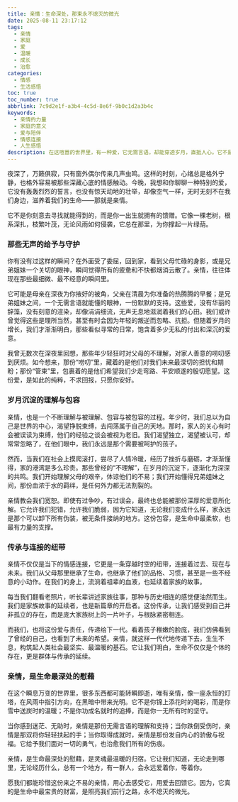 ```yaml
---
title: 亲情：生命深处，那束永不熄灭的微光
date: 2025-08-11 23:17:12
tags:
  - 亲情
  - 家庭
  - 爱
  - 温暖
  - 成长
  - 治愈
categories:
  - 情感
  - 生活感悟
toc: true
toc_number: true
abbrlink: 7c9d2e1f-a3b4-4c5d-8e6f-9b0c1d2a3b4c
keywords:
  - 亲情的力量
  - 家庭的意义
  - 爱与陪伴
  - 情感连接
  - 人生感悟
description: 在这喧嚣的世界里，有一种爱，它无需言语，却能穿透岁月，直抵人心。它不是轰轰烈烈的浪漫，也不是转瞬即逝的激情，而是生命深处最温柔、最坚韧的底色——亲情。它像一束永不熄灭的微光，照亮我们前行的路，给予我们无尽的勇气与慰藉。
---
```


夜深了，万籁俱寂，只有窗外偶尔传来几声虫鸣。这样的时刻，心绪总是格外宁静，也格外容易被那些深藏心底的情感触动。今晚，我想和你聊聊一种特别的爱，它没有轰轰烈烈的誓言，也没有惊天动地的壮举，却像空气一样，无时无刻不在我们身边，滋养着我们的生命——那就是亲情。

它不是你刻意去寻找就能得到的，而是你一出生就拥有的馈赠。它像一棵老树，根系深扎，枝繁叶茂，无论风雨如何侵袭，它总在那里，为你撑起一片绿荫。

### 那些无声的给予与守护

你有没有过这样的瞬间？在外面受了委屈，回到家，看到父母忙碌的身影，或是兄弟姐妹一个关切的眼神，瞬间觉得所有的疲惫和不快都烟消云散了。亲情，往往体现在那些最细微、最不经意的瞬间里。

它可能是母亲在深夜为你掖好的被角，父亲在清晨为你准备的热腾腾的早餐；是兄弟姐妹之间，一个无需言语就能懂的眼神，一份默默的支持。这些爱，没有华丽的辞藻，没有刻意的渲染，却像涓涓细流，无声无息地滋润着我们的心田。我们或许曾觉得这些是理所当然，甚至有时会因为年轻的叛逆而忽略、抗拒。但随着岁月的增长，我们才渐渐明白，那些看似寻常的日常，饱含着多少无私的付出和深沉的爱意。

我曾无数次在深夜里回想，那些年少轻狂时对父母的不理解，对家人善意的唠叨感到厌烦。如今想来，那份“唠叨”里，藏着的是他们对我们未来最深切的担忧和期盼；那份“管束”里，包裹着的是他们希望我们少走弯路、平安顺遂的殷切愿望。这份爱，是如此的纯粹，不求回报，只愿你安好。

### 岁月沉淀的理解与包容

亲情，也是一个不断理解与被理解、包容与被包容的过程。年少时，我们总以为自己是世界的中心，渴望挣脱束缚，去闯荡属于自己的天地。那时，家人的关心有时会被误读为束缚，他们的经验之谈会被视为老旧。我们渴望独立，渴望被认可，却常常忽略了，在他们眼中，我们永远是那个需要被呵护的孩子。

然而，当我们在社会上摸爬滚打，尝尽了人情冷暖，经历了挫折与磨砺，才渐渐懂得，家的港湾是多么珍贵。那些曾经的“不理解”，在岁月的沉淀下，逐渐化为深深的共鸣。我们开始理解父母的艰辛，体谅他们的不易；我们开始懂得兄弟姐妹之间，那份血浓于水的羁绊，是任何外力都无法割裂的。

亲情教会我们宽恕。即使有过争吵，有过误会，最终也总能被那份深厚的爱意所化解。它允许我们犯错，允许我们脆弱，因为它知道，无论我们变成什么样，家永远是那个可以卸下所有伪装，被无条件接纳的地方。这份包容，是生命中最柔软，也最有力量的支撑。

### 传承与连接的纽带

亲情不仅仅是当下的情感连接，它更是一条穿越时空的纽带，连接着过去、现在与未来。我们从父母那里继承了生命，也继承了他们的品格、习惯，甚至是一些不经意的小动作。在我们的身上，流淌着祖辈的血液，也延续着家族的故事。

每当我们翻看老照片，听长辈讲述家族往事，那种与历史相连的感觉便油然而生。我们是家族故事的延续者，也是新篇章的开启者。这份传承，让我们感受到自己并非孤立的存在，而是庞大家族树上的一片叶子，与根脉紧密相连。

而我们，也将这份爱与责任，传递给下一代。看着孩子稚嫩的脸庞，我们仿佛看到了曾经的自己，也看到了未来的希望。亲情，就这样一代代地传递下去，生生不息，构筑起人类社会最坚实、最温暖的基石。它让我们明白，生命不仅仅是个体的存在，更是群体与传承的延续。

### 亲情，是生命最深处的慰藉

在这个瞬息万变的世界里，很多东西都可能转瞬即逝，唯有亲情，像一座永恒的灯塔，在风雨中指引方向，在黑暗中带来光明。它不是你锦上添花时的喝彩，而是你雪中送炭时的温暖；不是你功成名就时的追捧，而是你一无所有时的坚守。

当你感到迷茫、无助时，亲情是那份无需言语的理解和支持；当你跌倒受伤时，亲情是那双将你轻轻扶起的手；当你取得成就时，亲情是那份发自内心的骄傲与祝福。它给予我们面对一切的勇气，也治愈我们所有的伤痕。

亲情，是生命最深处的慰藉，是灵魂最温暖的归宿。它让我们知道，无论走到哪里，无论经历什么，总有一个地方，有一群人，会永远爱着你，等着你。

愿我们都能珍惜这份来之不易的亲情，用心去感受它，用爱去回馈它。因为，它真的是生命中最宝贵的财富，是照亮我们前行之路，永不熄灭的微光。